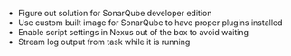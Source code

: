 * Figure out solution for SonarQube developer edition
* Use custom built image for SonarQube to have proper plugins installed
* Enable script settings in Nexus out of the box to avoid waiting
* Stream log output from task while it is running
